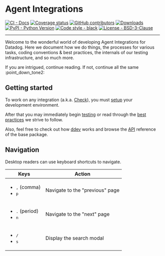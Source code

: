 # Agent Integrations

[![CI - Docs](https://github.com/KhulnaSoft/integrations-core/workflows/docs/badge.svg)](https://github.com/KhulnaSoft/integrations-core/actions?workflow=docs)
[![Coverage status](https://codecov.io/github/KhulnaSoft/integrations-core/coverage.svg?branch=master)](https://codecov.io/github/KhulnaSoft/integrations-core?branch=master)
[![GitHub contributors](https://img.shields.io/github/contributors/KhulnaSoft/integrations-core)](https://github.com/KhulnaSoft/integrations-core)
[![Downloads](https://pepy.tech/badge/datadog-checks-dev)](https://pepy.tech/project/datadog-checks-dev)
[![PyPI - Python Version](https://img.shields.io/pypi/pyversions/datadog-checks-dev)](https://pypi.org/project/datadog-checks-dev)
[![Code style - black](https://img.shields.io/badge/code%20style-black-000000.svg)](https://github.com/psf/black)
[![License - BSD-3-Clause](https://img.shields.io/badge/license-BSD--3--Clause-9400d3.svg)](https://choosealicense.com/licenses/bsd-3-clause)

-----

Welcome to the wonderful world of developing Agent Integrations for Datadog. Here we document how we do things,
the processes for various tasks, coding conventions & best practices, the internals of our testing infrastructure,
and so much more.

If you are intrigued, continue reading. If not, continue all the same :point_down_tone2:

## Getting started

To work on any integration (a.k.a. [Check](faq/faq.md#integration-vs-check)), you must [setup](setup.md) your development environment.

After that you may immediately begin [testing](testing.md) or read through the [best practices](guidelines/pr.md) we strive to follow.

Also, feel free to check out how [ddev](ddev/about.md) works and browse the [API](base/api.md) reference of the base package.

## Navigation

Desktop readers can use keyboard shortcuts to navigate.

| Keys | Action |
| --- | --- |
| <ul><li><kbd>,</kbd> (comma)</li><li><kbd>p</kbd></li></ul> | Navigate to the "previous" page |
| <ul><li><kbd>.</kbd> (period)</li><li><kbd>n</kbd></li></ul> | Navigate to the "next" page |
| <ul><li><kbd>/</kbd></li><li><kbd>s</kbd></li></ul> | Display the search modal |
